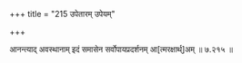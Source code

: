 +++
title = "215 उपेतारम् उपेयम्"

+++

आनन्त्याद् अवस्थानाम् इदं समासेन सर्वोपायप्रदर्शनम् आ[त्मरक्षार्थ्]अम् ॥ ७.२१५ ॥